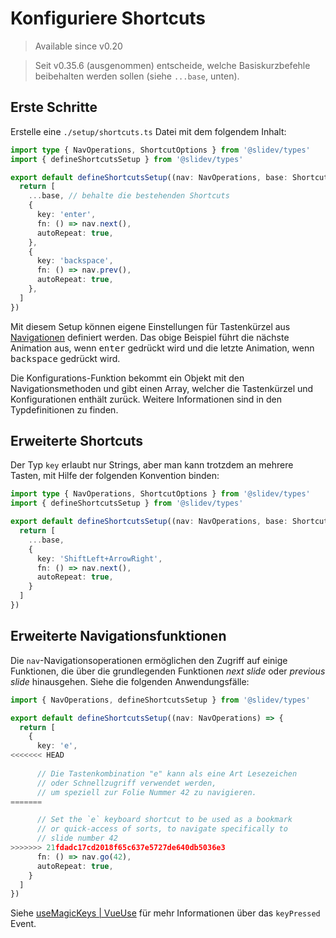 # Konfiguriere Shortcuts

> Available since v0.20

> Seit v0.35.6 (ausgenommen) entscheide, welche Basiskurzbefehle beibehalten werden sollen (siehe `...base`, unten).


<Environment type="client" />

## Erste Schritte

Erstelle eine `./setup/shortcuts.ts` Datei mit dem folgendem Inhalt:

```ts
import type { NavOperations, ShortcutOptions } from '@slidev/types'
import { defineShortcutsSetup } from '@slidev/types'

export default defineShortcutsSetup((nav: NavOperations, base: ShortcutOptions[]) => {
  return [
    ...base, // behalte die bestehenden Shortcuts
    {
      key: 'enter',
      fn: () => nav.next(),
      autoRepeat: true,
    },
    {
      key: 'backspace',
      fn: () => nav.prev(),
      autoRepeat: true,
    },
  ]
})
```

Mit diesem Setup können eigene Einstellungen für Tastenkürzel aus [Navigationen](/guide/navigation#navigation-bar) definiert werden. Das obige Beispiel führt die nächste Animation aus, wenn <kbd>enter</kbd> gedrückt wird und die letzte Animation, wenn <kbd>backspace</kbd> gedrückt wird.

Die Konfigurations-Funktion bekommt ein Objekt mit den Navigationsmethoden und gibt einen Array, welcher die Tastenkürzel und Konfigurationen enthält zurück. Weitere Informationen sind in den Typdefinitionen zu finden.

## Erweiterte Shortcuts

Der Typ `key` erlaubt nur Strings, aber man kann trotzdem an mehrere Tasten, mit Hilfe der folgenden Konvention binden:

```ts
import type { NavOperations, ShortcutOptions } from '@slidev/types'
import { defineShortcutsSetup } from '@slidev/types'

export default defineShortcutsSetup((nav: NavOperations, base: ShortcutOptions[]) => {
  return [
    ...base,
    {
      key: 'ShiftLeft+ArrowRight',
      fn: () => nav.next(),
      autoRepeat: true,
    }
  ]
})
```

## Erweiterte Navigationsfunktionen

Die `nav`-Navigationsoperationen ermöglichen den Zugriff auf einige Funktionen, die über die grundlegenden Funktionen _next slide_ oder _previous slide_ hinausgehen. Siehe die folgenden Anwendungsfälle:


```ts
import { NavOperations, defineShortcutsSetup } from '@slidev/types'

export default defineShortcutsSetup((nav: NavOperations) => {
  return [
    {
      key: 'e',
<<<<<<< HEAD
      
      // Die Tastenkombination "e" kann als eine Art Lesezeichen
      // oder Schnellzugriff verwendet werden, 
      // um speziell zur Folie Nummer 42 zu navigieren.
=======

      // Set the `e` keyboard shortcut to be used as a bookmark
      // or quick-access of sorts, to navigate specifically to
      // slide number 42
>>>>>>> 21fdadc17cd2018f65c637e5727de640db5036e3
      fn: () => nav.go(42),
      autoRepeat: true,
    }
  ]
})
```

Siehe [useMagicKeys | VueUse](https://vueuse.org/core/useMagicKeys/) für mehr Informationen über das `keyPressed` Event.